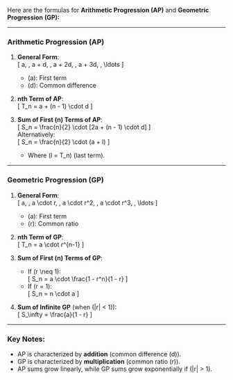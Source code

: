 Here are the formulas for **Arithmetic Progression (AP)** and **Geometric Progression (GP):**

---

### **Arithmetic Progression (AP)**

1. **General Form**:  
   \[
   a, \, a + d, \, a + 2d, \, a + 3d, \, \ldots
   \]  
   - \(a\): First term  
   - \(d\): Common difference  

2. **nth Term of AP**:  
   \[
   T_n = a + (n - 1) \cdot d
   \]

3. **Sum of First \(n\) Terms of AP**:  
   \[
   S_n = \frac{n}{2} \cdot [2a + (n - 1) \cdot d]
   \]  
   Alternatively:  
   \[
   S_n = \frac{n}{2} \cdot (a + l)
   \]  
   - Where \(l = T_n\) (last term).

---

### **Geometric Progression (GP)**

1. **General Form**:  
   \[
   a, \, a \cdot r, \, a \cdot r^2, \, a \cdot r^3, \, \ldots
   \]  
   - \(a\): First term  
   - \(r\): Common ratio  

2. **nth Term of GP**:  
   \[
   T_n = a \cdot r^{n-1}
   \]

3. **Sum of First \(n\) Terms of GP**:
   - If \(r \neq 1\):  
     \[
     S_n = a \cdot \frac{1 - r^n}{1 - r}
     \]
   - If \(r = 1\):  
     \[
     S_n = n \cdot a
     \]

4. **Sum of Infinite GP** (when \(|r| < 1\)):  
   \[
   S_\infty = \frac{a}{1 - r}
   \]

---

### Key Notes:
- AP is characterized by **addition** (common difference \(d\)).  
- GP is characterized by **multiplication** (common ratio \(r\)).  
- AP sums grow linearly, while GP sums grow exponentially if \(|r| > 1\).
